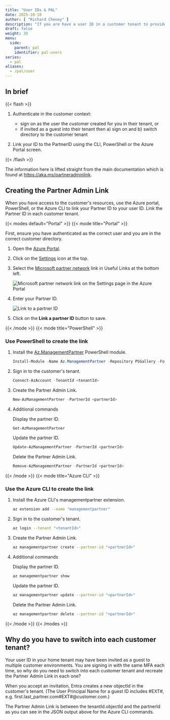 ```yaml
---
title: "User IDs & PAL"
date: 2025-10-10
author: [ "Richard Cheney" ]
description: "If you are have a user ID in a customer tenant to provide a managed service on their Azure services then follow this page to configure Partner Admin Link."
draft: false
weight: 30
menu:
  side:
    parent: pal
    identifier: pal-users
series:
  - pal
aliases:
  - /pal/user
---
```


## In brief

{{< flash >}}

1. Authenticate in the customer context:

    - sign on as the user the customer created for you in their tenant, or
    - if invited as a guest into their tenant then a) sign on and b} switch directory to the customer tenant

1. Link your ID to the PartnerID using the CLI, PowerShell or the Azure Portal screen.

{{< /flash >}}

The information here is lifted straight from the main documentation which is found at <https://aka.ms/partneradminlink>.

## Creating the Partner Admin Link

When you have access to the customer's resources, use the Azure portal, PowerShell, or the Azure CLI to link your Partner ID to your user ID. Link the Partner ID in each customer tenant.

{{< modes default="Portal" >}}
  {{< mode title="Portal" >}}

  First, ensure you have authenticated as the correct user and you are in the correct customer directory.

  1. Open the [Azure Portal](https://portal.azure.com).
  1. Click on the [Settings](https://portal.azure.com/#settings/directory) icon at the top.
  1. Select the [Microsoft partner network](https://portal.azure.com/#blade/Microsoft_Azure_Billing/managementpartnerblade) link in Useful Links at the bottom left.

      ![Microsoft partner network link on the Settings page in the Azure Portal](/pal/images/pal-mpn-dark.png)

  1. Enter your Partner ID.

      ![Link to a partner ID](/pal/images/pal-link-dark.png)

  1. Click on the **Link a partner ID** button to save.

  {{< /mode >}}
  {{< mode title="PowerShell" >}}

  ### Use PowerShell to create the link

  1. Install the [Az.ManagementPartner](https://www.powershellgallery.com/packages/Az.ManagementPartner/) PowerShell module.

      ```powershell
      Install-Module -Name Az.ManagementPartner -Repository PSGallery -Force
      ```

  1. Sign in to the customer's tenant.

      ```powershell
      Connect-AzAccount -TenantId <tenantId>
      ```

  1. Create the Partner Admin Link.

      ```powershell
      New-AzManagementPartner -PartnerId <partnerId>
      ```

  1. Additional commands

      Display the partner ID.

      ```powershell
      Get-AzManagementPartner
      ```

      Update the partner ID.

      ```powershell
      Update-AzManagementPartner -PartnerId <partnerId>
      ```

      Delete the Partner Admin Link.

      ```powershell
      Remove-AzManagementPartner -PartnerId <partnerId>
      ```

  {{< /mode >}}
  {{< mode title="Azure CLI" >}}

  ### Use the Azure CLI to create the link

  1. Install the Azure CLI's managementpartner extension.

      ```bash
      az extension add --name "managementpartner"
      ```

  1. Sign in to the customer's tenant.

      ```bash
      az login --tenant "<tenantId>"
      ```

  1. Create the Partner Admin Link.

      ```bash
      az managementpartner create --partner-id "<partnerId>"
      ```

  1. Additional commands

      Display the partner ID.

      ```bash
      az managementpartner show
      ```

      Update the partner ID.

      ```bash
      az managementpartner update --partner-id "<partnerId>"
      ```

      Delete the Partner Admin Link.

      ```bash
      az managementpartner delete --partner-id "<partnerId>"
      ```

  {{< /mode >}}
{{< /modes >}}


## Why do you have to switch into each customer tenant?

Your user ID in your home tenant may have been invited as a guest to multiple customer environments. You are signing in with the same MFA each time, so why do you need to switch into each customer tenant and recreate the Partner Admin Link in each one?

When you accept an invitation, Entra creates a new objectId in the customer's tenant. (The User Principal Name for a guest ID includes #EXT#, e.g. first.last_partner.com#EXT#\@customer.com.)

The Partner Admin Link is between the tenantId.objectId and the partnerId as you can see in the JSON output above for the Azure CLI commands.
